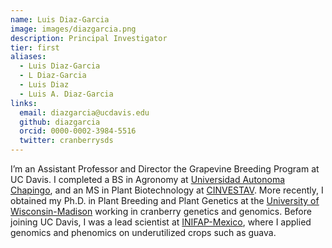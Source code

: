 ```yaml
---
name: Luis Diaz-Garcia
image: images/diazgarcia.png
description: Principal Investigator
tier: first
aliases:
  - Luis Diaz-Garcia
  - L Diaz-Garcia
  - Luis Diaz
  - Luis A. Diaz-Garcia
links:
  email: diazgarcia@ucdavis.edu
  github: diazgarcia
  orcid: 0000-0002-3984-5516
  twitter: cranberrysds
---
```


I’m an Assistant Professor and Director the Grapevine Breeding Program at UC Davis. I completed a BS in Agronomy at [Universidad Autonoma Chapingo](https://www.chapingo.mx), and an MS in Plant Biotechnology at [CINVESTAV](https://langebio.cinvestav.mx/en/). More recently, I obtained my Ph.D. in Plant Breeding and Plant Genetics at the [University of Wisconsin-Madison](https://cggl.horticulture.wisc.edu) working in cranberry genetics and genomics. Before joining UC Davis, I was a lead scientist at [INIFAP-Mexico](http://www.inifap.gob.mx), where I applied genomics and phenomics on underutilized crops such as guava. 
